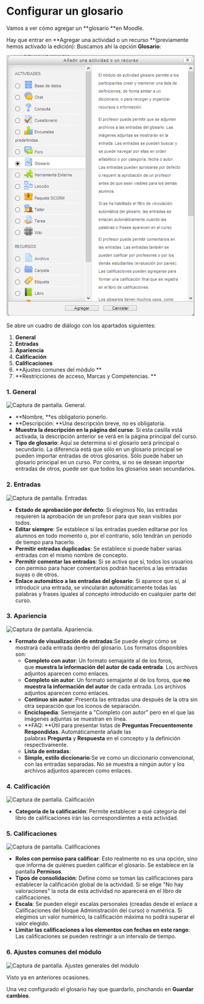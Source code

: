 
# Configurar un glosario

Vamos a ver cómo agregar un **glosario **en Moodle.

Hay que entrar en **Agregar una actividad o un recurso **(previamente hemos activado la edición): Buscamos ahí la opción **Glosario**:


![Captura de pantalla. Inserción de glosario](https://raw.githubusercontent.com/catedu/curso-moodle/master/img/glosario-agregar_glosario.png)

Se abre un cuadro de diálogo con los apartados siguientes:

1. **General**
1. **Entradas**
1. **Apariencia**
1. **Calificación**
1. **Calificaciones**
1. **Ajustes comunes del módulo **
1. **Restricciones de acceso, Marcas y Competencias.
**
 

### **1. General**

![Captura de pantalla. General.](/assets/Selección_267.png)

- **Nombre, **es obligatorio ponerlo.
- **Descripción: **Una descripción breve, no es obligatoria.
- **Muestra la descripción en la página del curso**: Si esta casilla está activada, la descripción anterior se verá en la página principal del curso.
- **Tipo de glosario**: Aquí se determina si el glosario será principal o secundario. La diferencia está que sólo en un glosario principal se pueden importar entradas de otros glosarios. Sólo puede haber un glosario principal en un curso. Por contra, si no se desean importar entradas de otros, puede ser que todos los glosarios sean secundarios.

### 2. Entradas

![Captura de pantalla. Entradas](/assets/Selección_268.png)

- **Estado de aprobación por defecto**: Si elegimos No, las entradas requieren la aprobación de un profesor para que sean visibles por todos.
- **Editar siempre**: Se establece si las entradas pueden editarse por los alumnos en todo momento o, por el contrario, sólo tendrán un periodo de tiempo para hacerlo.
- **Permitir entradas duplicadas**: Se establece si puede haber varias entradas con el mismo nombre de concepto.
- **Permitir comentar las entradas**: Si se activa que sí, todos los usuarios con permiso para hacer comentarios podrán hacerlos a las entradas suyas o de otros.
- **Enlace automático a las entradas del glosario**: Si aparece que sí, al introducir una entrada, se vincularán automáticamente todas las palabras y frases iguales al concepto introducido en cualquier parte del curso.

### 3. Apariencia

![Captura de pantalla. Apariencia.](/assets/Selección_269.png)

- **Formato de visualización de entradas**:Se puede elegir cómo se mostrará cada entrada dentro del glosario. Los formatos disponibles son:
    - **Completo con autor**: Un formato semajante al de los foros, que **muestra la información del autor de cada entrada**. Los archivos adjuntos aparecen como enlaces.
    - **Completo sin autor**: Un formato semajante al de los foros, que **no muestra la información del autor** de cada entrada. Los archivos adjuntos aparecen como enlaces.
    - **Continuo sin autor**: Presenta las entradas una después de la otra sin otra separación que los iconos de separación.
    - **Enciclopedia**: Semejante a "Completo con autor" pero en el que las imágenes adjuntas se muestran en línea.
    - **FAQ: **Útil para presentar listas de **Preguntas Frecuentemente Respondidas**. Automáticamente añade las palabras **Pregunta** y **Respuesta** en el concepto y la definición respectivamente.
    - **Lista de entradas**:
    - **Simple, estilo diccionario**:Se ve como un diccionario convencional, con las entradas separadas. No se muestra a ningún autor y los archivos adjuntos aparecen como enlaces.

### **4. Calificación**


![Captura de pantalla. Calificación](/assets/Selección_270.png)

- **Categoría de la calificación**: Permite establecer a qué categoría del libro de calificaciones irán las correspondientes a esta actividad.

### 5. Calificaciones

![Captura de pantalla. Calificaciones](/assets/Selección_271.png)

- **Roles con permiso para calificar**: Esto realmente no es una opción, sino que informa de quiénes pueden calificar el glosario. Se establece en la pantalla **Permisos**.
- **Tipos de consolidación**: Define cómo se toman las calificaciones para establecer la calificación global de la actividad. Si se elige "No hay valoraciones" la nota de esta actividad no aparecerá en el libro de calificaciones.
- **Escala**: Se pueden elegir escalas personales (creadas desde el enlace a Calificaciones del bloque Administración del curso) o numérica. Si elegimos un valor numérico, la calificación máxima no podrá superar el valor elegido.
- **Limitar las calificaciones a los elementos con fechas en este rango**: Las calificaciones se pueden restringir a un intervalo de tiempo.

### 6. Ajustes comunes del módulo


![Captura de pantalla. Ajustes generales del módulo](/assets/Selección_272.png)

Visto ya en anteriores ocasiones.


Una vez configurado el glosario hay que guardarlo, pinchando en **Guardar cambios**.

